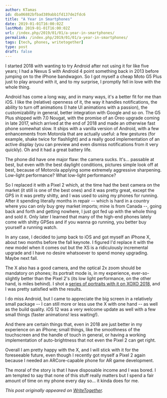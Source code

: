 ```yaml
---
author: KTamas
id: dba06882bfbad389abb1fd137de2fdc6
title: "A Year in Smartphones"
date: 2019-01-01T16:00:02Z
lastMod: 2019-01-01T16:00:02Z
url: /index.php/2019/01/01/a-year-in-smartphones/
permalink: /index.php/2019/01/01/a-year-in-smartphones/
tags: [tech, phones, writetogether]
type: post
draft: false
---
```

I started 2018 with wanting to try Android after not using it for like five years; I had a Nexus S with Android 4 point something back in 2013 before jumping on to the iPhone bandwagon. So I got myself a cheap Moto G5 Plus just to play around with it, and to my surprise, I promptly fell in love with the whole thing.

Android has come a long way, and in many ways, it's a better fit for me than iOS. I like the (relative) openness of it, the way it handles notifications, the ability to turn off animations (I hate UI animations with a passion), the customizability in general, better integration with Google and so on. The G5 Plus shipped with 7.0 Nougat, with the promise of an Oreo upgrade coming in late 2017, which arrived at the end of 2018 and made an otherwise fast phone somewhat slow. It ships with a vanilla version of Android, with a few enhancements from Motorola that are actually useful: a few gestures (for example, shake twice for flashlight) and a really good implementation of an active display (you can preview and even dismiss notifications from it very quickly). Oh and it had a great battery life.

The phone did have one major flaw: the camera sucks. It's... passable at best, but even with the best daylight conditions, pictures simple look off at best, because of Motorola applying some extremely aggressive sharpening. Low-light performance? What low-light performance?

So I replaced it with a Pixel 2 which, at the time had the best camera on the market (it still is one of the best ones) and it was pretty great, except the GPS in it was pretty shitty, and I was used to using my phones for running. After it spending literally months in repair -- which is hard in a country where you can only buy grey market imports; mine is from Canada --, going back and forth and getting nowhere, I just got fed up with the whole thing and sold it. Only later I learned that many of the high-end phones lately come with shitty GPSes and if you wanna go running, you better buy yourself a running watch.

In any case, I decided to jump back to iOS and got myself an iPhone X, about two months before the fall keynote. I figured I'd replace it with the new model when it comes out but the XS is a ridiculously incremental upgrade and I have no desire whatsoever to spend money upgrading. Maybe next fall.

The X also has a good camera, and the optical 2x zoom should be mandatory on phones; its portrait mode is, in my experience, ever-so-slightly better than the Pixel 2's (its low light performance, on the other hand, is miles behind). I shot a [series of portraits with it on XOXO 2018](http://facesofxoxo2018.tumblr.com), and I was pretty satisfied with the results.

I do miss Android, but I came to appreciate the big screen in a relatively small package -- I can still more or less use the X with one hand -- as well as the build quality. iOS 12 was a very welcome update as well with a few small things (faster animations! less waiting!).

And there are certain things that, even in 2018 are just better in my experience on an iPhone; small things, like the smoothness of the touchscreen and the handle of touch in general, or having a working implementation of auto-brightness that not even the Pixel 2 can get right.

Overall I am pretty happy with the X, and I will stick with it for the foreseeable future, even though I recently got myself a Pixel 2 again because I needed an ARCore-capable phone for AR game development.

The moral of the story is that I have disposable income and I was bored. I am tempted to say that none of this stuff really matters but I spend a fair amount of time on my phone every day so... it kinda does for me.

*This post originally appeared on [WriteTogether](https://writetogether.space/posts/5/a-year-in-smartphones).*
